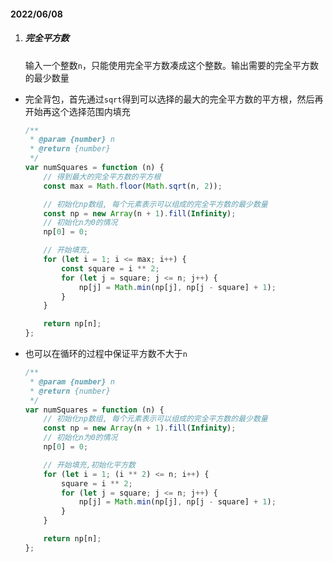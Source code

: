 #### 2022/06/08

1. ##### 完全平方数

   输入一个整数`n`，只能使用完全平方数凑成这个整数。输出需要的完全平方数的最少数量

* 完全背包，首先通过`sqrt`得到可以选择的最大的完全平方数的平方根，然后再开始再这个选择范围内填充

  ```js
  /**
   * @param {number} n
   * @return {number}
   */
  var numSquares = function (n) {
      // 得到最大的完全平方数的平方根
      const max = Math.floor(Math.sqrt(n, 2));
  
      // 初始化np数组, 每个元素表示可以组成的完全平方数的最少数量
      const np = new Array(n + 1).fill(Infinity);
      // 初始化n为0的情况
      np[0] = 0;
  
      // 开始填充,
      for (let i = 1; i <= max; i++) {
          const square = i ** 2;
          for (let j = square; j <= n; j++) {
              np[j] = Math.min(np[j], np[j - square] + 1);
          }
      }
  
      return np[n];
  };
  ```

* 也可以在循环的过程中保证平方数不大于`n`

  ```js
  /**
   * @param {number} n
   * @return {number}
   */
  var numSquares = function (n) {
      // 初始化np数组, 每个元素表示可以组成的完全平方数的最少数量
      const np = new Array(n + 1).fill(Infinity);
      // 初始化n为0的情况
      np[0] = 0;
  
      // 开始填充,初始化平方数
      for (let i = 1; (i ** 2) <= n; i++) {
          square = i ** 2;
          for (let j = square; j <= n; j++) {
              np[j] = Math.min(np[j], np[j - square] + 1);
          }
      }
  
      return np[n];
  };
  ```

  

